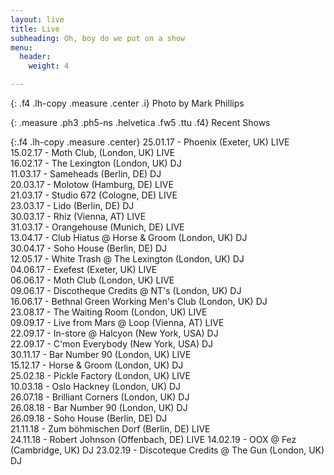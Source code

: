 ```yaml
---
layout: live
title: Live
subheading: Oh, boy do we put on a show
menu:
  header:
    weight: 4

---
```

{: .f4 .lh-copy .measure .center .i}
Photo by Mark Phillips

{: .measure .ph3 .ph5-ns .helvetica .fw5 .ttu .f4}
Recent Shows

{:.f4 .lh-copy .measure .center}
25.01.17 - Phoenix (Exeter, UK) LIVE  
15.02.17 - Moth Club, (London, UK) LIVE  
16.02.17 - The Lexington (London, UK) DJ  
11.03.17 - Sameheads (Berlin, DE) DJ  
20.03.17 - Molotow (Hamburg, DE) LIVE  
21.03.17 - Studio 672 (Cologne, DE) LIVE  
23.03.17 - Lido (Berlin, DE) DJ  
30.03.17 - Rhiz (Vienna, AT) LIVE  
31.03.17 - Orangehouse (Munich, DE) LIVE  
13.04.17 - Club Hiatus @ Horse & Groom (London, UK) DJ  
30.04.17 - Soho House (Berlin, DE) DJ  
12.05.17 - White Trash @ The Lexington (London, UK) DJ  
04.06.17 - Exefest (Exeter, UK) LIVE  
06.06.17 - Moth Club (London, UK) LIVE  
09.06.17 - Discotheque Credits @ NT's (London, UK) DJ  
16.06.17 - Bethnal Green Working Men's Club (London, UK) DJ  
23.08.17 - The Waiting Room (London, UK) LIVE  
09.09.17 - Live from Mars @ Loop (Vienna, AT) LIVE  
22.09.17 - In-store @ Halcyon (New York, USA) DJ  
22.09.17 - C'mon Everybody (New York, USA) DJ  
30.11.17 - Bar Number 90 (London, UK) LIVE  
15.12.17 - Horse & Groom (London, UK) DJ  
25.02.18 - Pickle Factory (London, UK) LIVE  
10.03.18 - Oslo Hackney (London, UK) DJ  
26.07.18 - Brilliant Corners (London, UK) DJ  
26.08.18 - Bar Number 90 (London, UK) DJ  
26.09.18 - Soho House (Berlin, DE) DJ  
21.11.18 - Zum böhmischen Dorf (Berlin, DE) LIVE  
24.11.18 - Robert Johnson (Offenbach, DE) LIVE
14.02.19 - OOX @ Fez (Cambridge, UK) DJ
23.02.19 - Discoteque Credits @ The Gun (London, UK) DJ